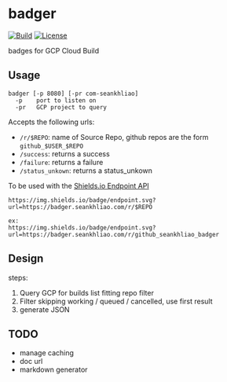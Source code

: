 # badger

[![Build](https://img.shields.io/badge/endpoint.svg?url=https://badger.seankhliao.com/r/github_seankhliao_badger)](https://console.cloud.google.com/cloud-build/builds?project=com-seankhliao&query=source.repo_source.repo_name%20%3D%20%22github_seankhliao_badger)
[![License](https://img.shields.io/github/license/seankhliao/badger.svg?style=for-the-badge)](LICENSE)

badges for GCP Cloud Build

## Usage

```
badger [-p 8080] [-pr com-seankhliao]
  -p    port to listen on
  -pr   GCP project to query
```

Accepts the following urls:

- `/r/$REPO`: name of Source Repo, github repos are the form `github_$USER_$REPO`
- `/success`: returns a success
- `/failure`: returns a failure
- `/status_unkown`: returns a status_unkown

To be used with the [Shields.io Endpoint API](https://shields.io/endpoint)

```
https://img.shields.io/badge/endpoint.svg?url=https://badger.seankhliao.com/r/$REPO

ex:
https://img.shields.io/badge/endpoint.svg?url=https://badger.seankhliao.com/r/github_seankhliao_badger
```

## Design

steps:

1. Query GCP for builds list fitting repo filter
2. Filter skipping working / queued / cancelled, use first result
3. generate JSON

## TODO

- manage caching
- doc url
- markdown generator
